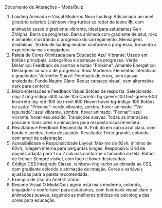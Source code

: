 Documento de Alterações – ModalQuiz
1. Loading Animado e Visual Moderno
Novo loading:
Adicionado um anel giratório colorido (.rainbow-ring-turbo) ao redor do ícone 📚, com animação suave e gradiente vibrante, ideal para estudantes Gen Z/Alpha.
Barra de progresso:
Barra animada com gradiente de azul, roxo e amarelo, mostrando o progresso do carregamento.
Mensagens dinâmicas:
Textos de loading mudam conforme o progresso, tornando a experiência mais engajadora.
2. Paleta de Cores Otimizada para Educação
Azul Vibrante:
Usado em botões principais, cabeçalhos e destaque de progresso.
Verde Dinâmico:
Feedback de acertos e botão "Próxima".
Amarelo Energético:
Destaques na barra de progresso.
Roxo Moderno:
Elementos interativos e gradientes.
Vermelho Suave:
Feedback de erros, sem causar ansiedade.
Fundo Neutro Claro:
Reduz cansaço visual, com alternativa dark para conforto.
3. Micro-interações e Feedback Visual
Botões de resposta:
Selecionado: ring-2 ring-indigo-400 scale-105
Correto: bg-green-100 text-green-800
Incorreto: bg-red-100 text-red-800
Hover: hover:bg-indigo-100
Botões de ação:
"Próxima": verde vibrante, sombra, hover animado.
"Ver resultado": azul vibrante, sombra, hover animado.
"Fechar": azul vibrante, hover escurecido.
Transições suaves:
Todas as interações possuem transições e animações para resposta visual imediata.
4. Resultados e Feedback
Resumo da IA:
Exibido em caixa azul clara, com borda e sombra, texto destacado.
Resultado:
Texto grande, colorido, com emoji de celebração.
5. Acessibilidade e Responsividade
Layout:
Máximo de 92vh, mínimo de 60vh, rolagem interna para perguntas longas.
Responsivo:
Grid de opções adapta para 1 ou 2 colunas conforme o tamanho da tela.
Botão de fechar:
Sempre visível, com foco e hover destacados.
6. Código CSS Integrado
Classe .rainbow-ring-turbo adicionada ao CSS, com gradiente colorido e animação de rotação.
Cores e variáveis ajustadas para a paleta recomendada.
7. Exemplo de Uso do Anel Giratório
8. Resumo Visual
O ModalQuiz agora está mais moderno, colorido, engajador e confortável para estudantes, com feedback visual claro e animações suaves, seguindo as melhores práticas de psicologia das cores para educação.
